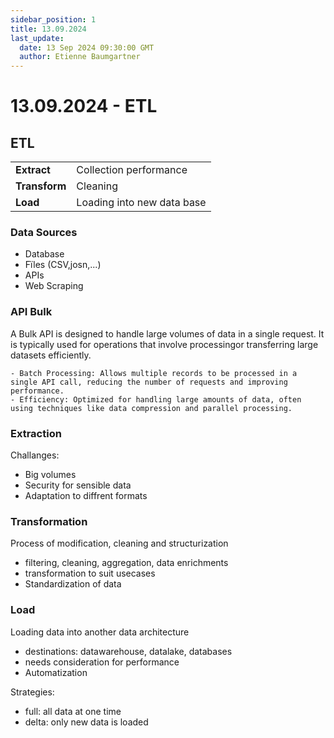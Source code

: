 ```yaml
---
sidebar_position: 1
title: 13.09.2024
last_update:
  date: 13 Sep 2024 09:30:00 GMT
  author: Etienne Baumgartner
---
```


# 13.09.2024 - ETL

## ETL

|               |                            |
| ------------- | -------------------------- |
| **Extract**   | Collection performance     |
| **Transform** | Cleaning                   |
| **Load**      | Loading into new data base |

### Data Sources

- Database
- Fïles (CSV,josn,...)
- APIs
- Web Scraping

### API Bulk  
A Bulk API is designed to handle large volumes of data in a single request. It is typically used for operations that involve processingor transferring large datasets efficiently. 

    - Batch Processing: Allows multiple records to be processed in a single API call, reducing the number of requests and improving performance.
    - Efficiency: Optimized for handling large amounts of data, often using techniques like data compression and parallel processing.


### Extraction
Challanges: 
- Big volumes
- Security for sensible data
- Adaptation to diffrent formats


### Transformation
Process of modification, cleaning and structurization
- filtering, cleaning, aggregation, data enrichments
- transformation to suit usecases
- Standardization of data

### Load
Loading data into another data architecture
- destinations: datawarehouse, datalake, databases
- needs consideration for performance
- Automatization

Strategies: 
- full: all data at one time
- delta: only new data is loaded



